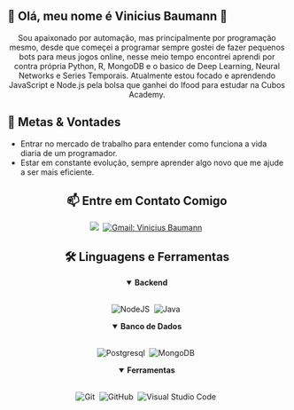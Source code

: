## 🗻 Olá, meu nome é Vinicius Baumann 🎑
<p align="center">
Sou apaixonado por automação, mas principalmente por programação mesmo, desde que começei a programar sempre gostei de fazer pequenos bots para meus jogos online, nesse meio tempo encontrei aprendi por contra própria Python, R, MongoDB e o basico de  Deep Learning, Neural Networks e Series Temporais. Atualmente estou focado e aprendendo JavaScript e Node.js pela bolsa que ganhei do Ifood para estudar na Cubos Academy.
</p>

## 🎯 Metas & Vontades

- Entrar no mercado de trabalho para entender como funciona a vida diaria de um programador.
- Estar em constante evolução, sempre aprender algo novo que me ajude a ser mais eficiente.

<h2 align="center">📫 Entre em Contato Comigo</h2>

<div align = "center">

<a href="https://www.linkedin.com/in/viniciusbaumann/" target="_blank"><img src="https://img.shields.io/badge/-LinkedIn-%230077B5?style=for-the-badge&logo=linkedin&logoColor=white"></a>&nbsp;
[![Gmail: Vinicius Baumann](https://img.shields.io/badge/-gmail-red?style=for-the-badge&logo=Gmail&logoColor=white&link=mailto:victor.jose.lopes.navarro@gmail.com)](mailto:victor.jose.lopes.navarro@gmail.com)&nbsp;
  
</div>

<div align = "center">

<h2 align="center">🛠️ Linguagens e Ferramentas</h2>
    
<details open>
<summary><b>Backend</b></summary>
<br>

![NodeJS](https://img.shields.io/badge/node.js-6DA55F?style=for-the-badge&logo=node.js&logoColor=white)&nbsp;
![Java](https://img.shields.io/badge/java-%23ED8B00.svg?style=for-the-badge&logo=openjdk&logoColor=white)&nbsp;
</details>

<details open>
<summary><b>Banco de Dados</b></summary>
<br>

![Postgresql](https://img.shields.io/badge/postgresql-%23316192.svg?style=for-the-badge&logo=postgresql&logoColor=white)&nbsp;
![MongoDB](https://img.shields.io/badge/MongoDB-%234ea94b.svg?style=for-the-badge&logo=mongodb&logoColor=white)&nbsp;
</details>

<details open>
<summary><b>Ferramentas</b></summary>
<br>

![Git](https://img.shields.io/badge/-git-red?style=for-the-badge&logo=Git&logoColor=white)&nbsp;
![GitHub](https://img.shields.io/badge/-GitHub-181717?style=for-the-badge&logo=github)&nbsp;
![Visual Studio Code](https://img.shields.io/badge/-VSCODE-007ACC?style=for-the-badge&&logo=visual-studio-code&logoColor=white)&nbsp;
</details>

